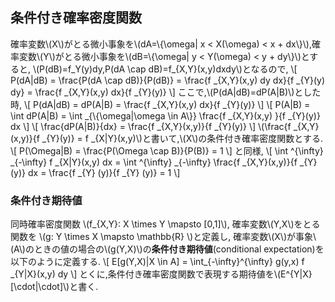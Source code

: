 ## 条件付き確率密度関数
確率変数\\(X\\)がとる微小事象を\\(dA=\\{\omega| x < X(\omega) < x + dx\\}\\),確率変数\\(Y\\)がとる微小事象を\\(dB=\\{\omega| y < Y(\omega) < y + dy\\}\\)とすると,
\\(P(dB)=f_Y(y)dy,P(dA \cap dB)=f_{X,Y}(x,y)dxdy\\)となるので,
\\[
	P(dA|dB) = \frac{P(dA \cap dB)}{P(dB)} = \frac{f _{X,Y}(x,y) dy dx}{f _{Y}(y) dy} = \frac{f _{X,Y}(x,y) dx}{f _{Y}(y)}
\\]
ここで,\\(P(dA|dB)=dP(A|B)\\)とした時,
\\[
	P(dA|dB) = dP(A|B) = \frac{f _{X,Y}(x,y) dx}{f _{Y}(y)}
\\]
\\[
	P(A|B) = \int dP(A|B) = \int _{\\{\omega|\omega \in A\\}} \frac{f _{X,Y}(x,y) }{f _{Y}(y)} dx
\\]
\\[
\frac{dP(A|B)}{dx} = \frac{f _{X,Y}(x,y)}{f _{Y}(y)}
\\]
\\(\frac{f _{X,Y}(x,y)}{f _{Y}(y)} = f _{X|Y}(x,y)\\)と書いて,\\(X\\)の条件付き確率密度関数とする.
\\[
P(\Omega|B) = \frac{P(\Omega \cap B)}{P(B)} = 1
\\]
と同様,
\\[
\int ^{\infty} _{-\infty} f _{X|Y}(x,y) dx = \int ^{\infty} _{-\infty} \frac{f _{X,Y}(x,y)}{f _{Y} (y)} dx = \frac{f _{Y} (y)}{f _{Y} (y)} = 1
\\]

### 条件付き期待値
同時確率密度関数&nbsp;\\(f_{X,Y}: X \times Y \mapsto [0,1]\\),
確率変数\\(Y,X\\)をとる関数を&nbsp;\\(g: Y \times X \mapsto \mathbb{R} \\)と定義し,
確率変数\\(X\\)が事象\\(A\\)のときの値の場合の\\(g(Y,X)\\)の**条件付き期待値**(conditional expectation)を
以下のように定義する.
\\[
E[g(Y,X)|X \in A] = \int_{-\infty}^{\infty} g(y,x) f _{Y|X}(x,y) dy
\\]
とくに,条件付き確率密度関数で表現する期待値を\\(E^{Y|X}[\cdot|\cdot]\\)と書く.
